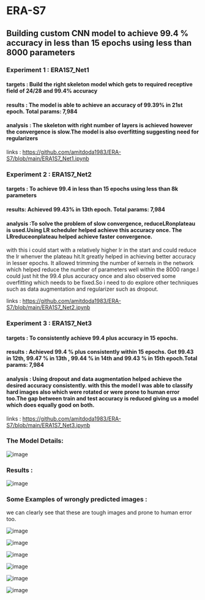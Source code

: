 # ERA-S7

## Building custom CNN model to achieve 99.4 % accuracy in less than 15 epochs using less than 8000 parameters

### Experiment 1 : ERA1S7_Net1

#### targets : Build the right skeleton model which gets to required receptive field of 24/28 and 99.4% accuracy 

#### results : The model is able to achieve an accuracy of 99.39% in 21st epoch. Total params: 7,984

#### analysis : The skeleton with right number of layers is achieved however the convergence is slow.The model is also overfitting suggesting need for regularizers

links : https://github.com/amitdoda1983/ERA-S7/blob/main/ERA1S7_Net1.ipynb


### Experiment 2 : ERA1S7_Net2

#### targets : To achieve 99.4 in less than 15 epochs using less than 8k parameters

#### results: Achieved 99.43% in 13th epoch. Total params: 7,984

#### analysis :To solve the problem of slow convergence, reduceLRonplateau is used.Using LR scheduler helped achieve this accuracy once. The LRreduceonplateau helped achieve faster convergence.
with this i could start with a relatively higher lr in the start and could reduce the lr whenver the plateau hit.It greatly helped in achieving better accuracy in lesser epochs.
It allowed trimming the number of kernels in the network which helped reduce the number of parameters well within the 8000 range.I could just hit the 99.4 plus accuracy once and also observed some overfitting which needs to be fixed.So i need to do explore other techniques such as data augmentation and regularizer such as dropout.

links : https://github.com/amitdoda1983/ERA-S7/blob/main/ERA1S7_Net2.ipynb


### Experiment 3 : ERA1S7_Net3

#### targets : To consistently achieve 99.4 plus accuracy in 15 epochs.

#### results : Achieved 99.4 % plus consistently within 15 epochs. Got 99.43 in 12th, 99.47 % in 13th , 99.44 % in 14th and 99.43 % in 15th epoch.Total params: 7,984

#### analysis : Using dropout and data augmentation helped achieve the desired accuracy consistently. with this the model I was able to classify hard images also which were rotated or were prone to human error too.The gap between train and test accuracy is reduced giving us a model which does equally good on both.

links : https://github.com/amitdoda1983/ERA-S7/blob/main/ERA1S7_Net3.ipynb


### The Model Details: 

![image](https://github.com/amitdoda1983/ERA-S7/assets/37932202/4cf70d4f-5eee-4269-a0d3-aaee8a6af47c)

### Results : 

![image](https://github.com/amitdoda1983/ERA-S7/assets/37932202/54163da9-d2b4-47ff-b146-d6eaa2f1a822)


### Some Examples of wrongly predicted images :
we can clearly see that these are tough images and prone to human error too.

![image](https://github.com/amitdoda1983/ERA-S7/assets/37932202/78defaac-a191-462a-84dc-53d549ff5c48)

![image](https://github.com/amitdoda1983/ERA-S7/assets/37932202/a0ba3b88-ac52-422b-876a-594d202f2362)

![image](https://github.com/amitdoda1983/ERA-S7/assets/37932202/319f8ebf-dbb4-46a6-beda-c7a3df3b1615)

![image](https://github.com/amitdoda1983/ERA-S7/assets/37932202/e5996111-4586-4227-8819-46baeffa1501)

![image](https://github.com/amitdoda1983/ERA-S7/assets/37932202/5f1441b7-ff35-49f4-93bc-290b44c3c96d)

![image](https://github.com/amitdoda1983/ERA-S7/assets/37932202/a8901af8-f59c-4f81-b0ba-5159409ba728)



